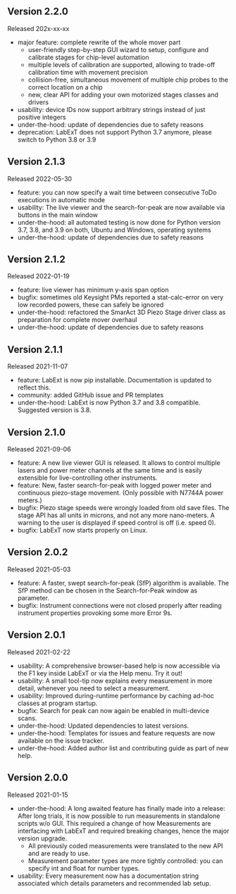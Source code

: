 ## Version 2.2.0
Released 202x-xx-xx

* major feature: complete rewrite of the whole mover part
  * user-friendly step-by-step GUI wizard to setup, configure and calibrate stages for chip-level automation
  * multiple levels of calibration are supported, allowing to trade-off calibration time with movement precision
  * collision-free, simultaneous movement of multiple chip probes to the correct location on a chip 
  * new, clear API for adding your own motorized stages classes and drivers
* usability: device IDs now support arbitrary strings instead of just positive integers
* under-the-hood: update of dependencies due to safety reasons
* deprecation: LabExT does not support Python 3.7 anymore, please switch to Python 3.8 or 3.9

## Version 2.1.3
Released 2022-05-30

* feature: you can now specify a wait time between consecutive ToDo executions in automatic mode
* usability: The live viewer and the search-for-peak are now available via buttons in the main window
* under-the-hood: all automated testing is now done for Python version 3.7, 3.8, and 3.9 on both, Ubuntu and Windows, operating systems
* under-the-hood: update of dependencies due to safety reasons

## Version 2.1.2
Released 2022-01-19

* feature: live viewer has minimum y-axis span option
* bugfix: sometimes old Keysight PMs reported a stat-calc-error on very low recorded powers, these can safely be ignored
* under-the-hood: refactored the SmarAct 3D Piezo Stage driver class as preparation for complete mover overhaul
* under-the-hood: update of dependencies due to safety reasons

## Version 2.1.1
Released 2021-11-07

* feature: LabExt is now pip installable. Documentation is updated to reflect this.
* community: added GitHub issue and PR templates
* under-the-hood: LabExt is now Python 3.7 and 3.8 compatible. Suggested version is 3.8.

## Version 2.1.0
Released 2021-09-06

* feature: A new live viewer GUI is released. It allows to control multiple lasers and power meter channels at the same time and is easily extensible for live-controlling other instruments.
* feature: New, faster search-for-peak with logged power meter and continuous piezo-stage movement. (Only possible with N7744A power meters.)
* bugfix: Piezo stage speeds were wrongly loaded from old save files. The stage API has all units in microns, and not any more nano-meters. A warning to the user is displayed if speed control is off (i.e. speed 0).
* bugfix: LabExT now starts properly on Linux.

## Version 2.0.2
Released 2021-05-03

* feature: A faster, swept search-for-peak (SfP) algorithm is available. The SfP method can be chosen in the Search-for-Peak window as parameter.
* bugfix: Instrument connections were not closed properly after reading instrument properties provoking some more Error 9s.

## Version 2.0.1
Released 2021-02-22

* usability: A comprehensive browser-based help is now accessible via the F1 key inside LabExT or via the Help menu. Try it out!
* usability: A small tool-tip now explains every measurement in more detail, whenever you need to select a measurement.
* usability: Improved during-runtime performance by caching ad-hoc classes at program startup.
* bugfix: Search for peak can now again be enabled in multi-device scans.
* under-the-hood: Updated dependencies to latest versions.
* under-the-hood: Templates for issues and feature requests are now available on the issue tracker.
* under-the-hood: Added author list and contributing guide as part of new help.

## Version 2.0.0
Released 2021-01-15

* under-the-hood: A long awaited feature has finally made into a release: After long trials, it is now possible to run measurements in standalone scripts w/o GUI. This required a change of how Measurements are interfacing with LabExT and required breaking changes, hence the major version upgrade.
  * All previously coded measurements were translated to the new API and are ready to use.
  * Measurement parameter types are more tightly controlled: you can specify int and float for number types.
* usability: Every measurement now has a documentation string associated which details parameters and recommended lab setup.
